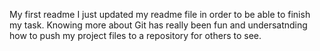 My first readme
I just updated my readme file in order to be able to finish my task. 
Knowing more about Git has really been fun and undersatnding how to push my project files to a repository for others to see.
